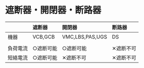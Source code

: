 # 遮断器・開閉器・断路器

||遮断器|開閉器|断路器|
|:--|:--|:--|:--|
|機器|VCB,GCB|VMC,LBS,PAS,UGS|DS|
|||||
|負荷電流|○遮断可能|○遮断可能|✕遮断不可|
|短絡電流|○遮断可能|✕遮断不可|✕遮断不可|

